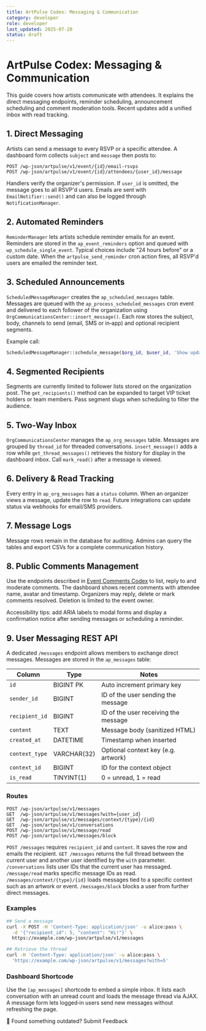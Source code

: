 ```yaml
---
title: ArtPulse Codex: Messaging & Communication
category: developer
role: developer
last_updated: 2025-07-20
status: draft
---
```

# ArtPulse Codex: Messaging & Communication

This guide covers how artists communicate with attendees. It explains the direct messaging endpoints, reminder scheduling, announcement scheduling and comment moderation tools. Recent updates add a unified inbox with read tracking.

## 1. Direct Messaging

Artists can send a message to every RSVP or a specific attendee. A dashboard form collects `subject` and `message` then posts to:

```
POST /wp-json/artpulse/v1/event/{id}/email-rsvps
POST /wp-json/artpulse/v1/event/{id}/attendees/{user_id}/message
```

Handlers verify the organizer's permission. If `user_id` is omitted, the message goes to all RSVP'd users. Emails are sent with `EmailNotifier::send()` and can also be logged through `NotificationManager`.

## 2. Automated Reminders

`ReminderManager` lets artists schedule reminder emails for an event. Reminders are stored in the `ap_event_reminders` option and queued with `wp_schedule_single_event`. Typical choices include "24 hours before" or a custom date. When the `artpulse_send_reminder` cron action fires, all RSVP'd users are emailed the reminder text.

## 3. Scheduled Announcements

`ScheduledMessageManager` creates the `ap_scheduled_messages` table. Messages are queued with the `ap_process_scheduled_messages` cron event and delivered to each follower of the organization using `OrgCommunicationsCenter::insert_message()`. Each row stores the subject, body, channels to send (email, SMS or in‑app) and optional recipient segments.

Example call:

```php
ScheduledMessageManager::schedule_message($org_id, $user_id, 'Show update', 'Doors open at 9pm', strtotime('+1 day'));
```

## 4. Segmented Recipients

Segments are currently limited to follower lists stored on the organization post. The `get_recipients()` method can be expanded to target VIP ticket holders or team members. Pass segment slugs when scheduling to filter the audience.

## 5. Two‑Way Inbox

`OrgCommunicationsCenter` manages the `ap_org_messages` table. Messages are grouped by `thread_id` for threaded conversations. `insert_message()` adds a row while `get_thread_messages()` retrieves the history for display in the dashboard inbox. Call `mark_read()` after a message is viewed.

## 6. Delivery & Read Tracking

Every entry in `ap_org_messages` has a `status` column. When an organizer views a message, update the row to `read`. Future integrations can update status via webhooks for email/SMS providers.

## 7. Message Logs

Message rows remain in the database for auditing. Admins can query the tables and export CSVs for a complete communication history.

## 8. Public Comments Management

Use the endpoints described in [Event Comments Codex](event-comments-codex.md) to list, reply to and moderate comments. The dashboard shows recent comments with attendee name, avatar and timestamp. Organizers may reply, delete or mark comments resolved. Deletion is limited to the event owner.

Accessibility tips: add ARIA labels to modal forms and display a confirmation notice after sending messages or scheduling a reminder.

## 9. User Messaging REST API

A dedicated `/messages` endpoint allows members to exchange direct messages.
Messages are stored in the `ap_messages` table:

| Column       | Type        | Notes                                |
|--------------|-------------|--------------------------------------|
| `id`         | BIGINT PK   | Auto increment primary key           |
| `sender_id`  | BIGINT      | ID of the user sending the message   |
| `recipient_id`| BIGINT     | ID of the user receiving the message |
| `content`    | TEXT        | Message body (sanitized HTML)        |
| `created_at` | DATETIME    | Timestamp when inserted              |
| `context_type` | VARCHAR(32) | Optional context key (e.g. artwork)  |
| `context_id` | BIGINT      | ID for the context object            |
| `is_read`    | TINYINT(1)  | 0 = unread, 1 = read                 |

### Routes

```text
POST /wp-json/artpulse/v1/messages
GET  /wp-json/artpulse/v1/messages?with={user_id}
GET  /wp-json/artpulse/v1/messages/context/{type}/{id}
GET  /wp-json/artpulse/v1/conversations
POST /wp-json/artpulse/v1/message/read
POST /wp-json/artpulse/v1/messages/block
```

`POST /messages` requires `recipient_id` and `content`. It saves the row
and emails the recipient. `GET /messages` returns the full thread between
the current user and another user identified by the `with` parameter.
`/conversations` lists user IDs that the current user has messaged.
`/message/read` marks specific message IDs as read.
`/messages/context/{type}/{id}` loads messages tied to a specific context such as an artwork or event.
`/messages/block` blocks a user from further direct messages.

### Examples

```bash
## Send a message
curl -X POST -H 'Content-Type: application/json' -u alice:pass \
  -d '{"recipient_id": 5, "content": "Hi!"}' \
  https://example.com/wp-json/artpulse/v1/messages

## Retrieve the thread
curl -H 'Content-Type: application/json' -u alice:pass \
  'https://example.com/wp-json/artpulse/v1/messages?with=5'
```

### Dashboard Shortcode

Use the `[ap_messages]` shortcode to embed a simple inbox. It lists each conversation with an unread count and loads the message thread via AJAX. A message form lets logged‑in users send new messages without refreshing the page.

💬 Found something outdated? Submit Feedback

